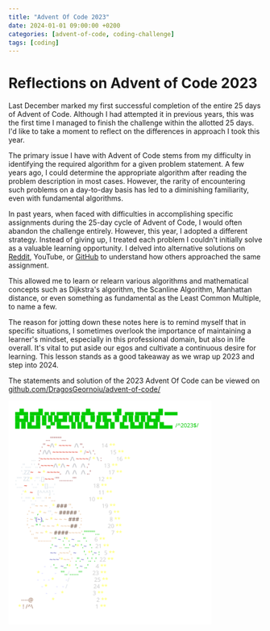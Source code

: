 ```yaml
---
title: "Advent Of Code 2023"
date: 2024-01-01 09:00:00 +0200
categories: [advent-of-code, coding-challenge]
tags: [coding]
---
```


# Reflections on Advent of Code 2023

Last December marked my first successful completion of the entire 25 days of Advent of Code. Although I had attempted it in previous years, this was the first time I managed to finish the challenge within the allotted 25 days. I'd like to take a moment to reflect on the differences in approach I took this year.

The primary issue I have with Advent of Code stems from my difficulty in identifying the required algorithm for a given problem statement. A few years ago, I could determine the appropriate algorithm after reading the problem description in most cases. However, the rarity of encountering such problems on a day-to-day basis has led to a diminishing familiarity, even with fundamental algorithms.

In past years, when faced with difficulties in accomplishing specific assignments during the 25-day cycle of Advent of Code, I would often abandon the challenge entirely. However, this year, I adopted a different strategy. Instead of giving up, I treated each problem I couldn't initially solve as a valuable learning opportunity. I delved into alternative solutions on [Reddit](https://www.reddit.com/r/adventofcode/), YouTube, or [GitHub](https://github.com/search?q=advent%20of%20code%202023&type=repositories) to understand how others approached the same assignment.

This allowed me to learn or relearn various algorithms and mathematical concepts such as Dijkstra's algorithm, the Scanline Algorithm, Manhattan distance, or even something as fundamental as the Least Common Multiple, to name a few.

The reason for jotting down these notes here is to remind myself that in specific situations, I sometimes overlook the importance of maintaining a learner's mindset, especially in this professional domain, but also in life overall. It's vital to put aside our egos and cultivate a continuous desire for learning. This lesson stands as a good takeaway as we wrap up 2023 and step into 2024.

The statements and solution of the 2023 Advent Of Code can be viewed on [github.com/DragosGeornoiu/advent-of-code/](https://github.com/DragosGeornoiu/advent-of-code/tree/main)

<a href="https://github.com/DragosGeornoiu/advent-of-code/tree/main"><img src="https://github.com/DragosGeornoiu/advent-of-code/blob/main/src/main/java/ro/dragos/geornoiu/year2023/calendar-2023.svg" width="80%" /></a>
